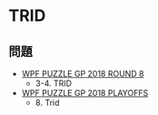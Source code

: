 # TRID

## 問題
- [WPF PUZZLE GP 2018 ROUND 8](../questions/wpfpgp2018_8.md)
	- 3-4. TRID
- [WPF PUZZLE GP 2018 PLAYOFFS](../questions/wpfpgp2018_po.md)
	- 8\. Trid
